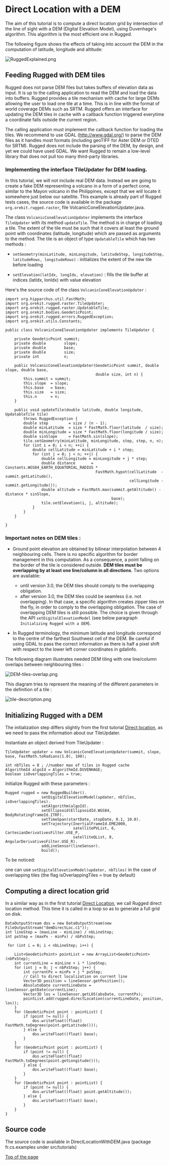 <!--- Copyright 2013-2022 CS GROUP
  Licensed under the Apache License, Version 2.0 (the "License");
  you may not use this file except in compliance with the License.
  You may obtain a copy of the License at
  
    http://www.apache.org/licenses/LICENSE-2.0
  
  Unless required by applicable law or agreed to in writing, software
  distributed under the License is distributed on an "AS IS" BASIS,
  WITHOUT WARRANTIES OR CONDITIONS OF ANY KIND, either express or implied.
  See the License for the specific language governing permissions and
  limitations under the License.
-->

<a name="top"></a>

# Direct Location with a DEM

The aim of this tutorial is to compute a direct location grid by intersection of 
the line of sight with a DEM (Digital Elevation Model), using Duvenhage's algorithm. 
This algorithm is the most efficient one in Rugged. 

The following figure shows the effects of taking into account the DEM in the computation of latitude, longitude and altitude:

![RuggedExplained.png](../images/RuggedExplained.png)

## Feeding Rugged with DEM tiles

Rugged does not parse DEM files but takes buffers of elevation data as input. 
It is up to the calling application to read the DEM and load the data into buffers. 
Rugged provides a tile mechanism with cache for large DEMs allowing the user to load 
one tile at a time. This is in line with the format of world coverage DEMs such as SRTM. 
Rugged offers an interface for updating the DEM tiles in cache with a callback function 
triggered everytime a coordinate falls outside the current region. 

The calling application must implement the callback function for loading the tiles. 
We recommend to use GDAL (http://www.gdal.org/) to parse the DEM files as it handles most 
formats (including geoTIFF for Aster DEM or DTED for SRTM). Rugged does not include the 
parsing of the DEM, by design, and yet we could have used GDAL. 
We want Rugged to remain a low-level library that does not pull too many third-party libraries.

 
### Implementing the interface TileUpdater for DEM loading. 

In this tutorial, we will not include real DEM data. Instead we are going to create a fake DEM 
representing a volcano in a form of a perfect cone, similar to the Mayon volcano 
in the Philippines, except that we will locate it somewhere just below our satellite. 
This example is already part of Rugged tests cases, the source code is available 
in the package `org.orekit.rugged.raster`, file VolcanicConeElevationUpdater.java. 

The class `VolcanicConeElevationUpdater` implements the interface `TileUpdater` with its method `updateTile`. 
The method is in charge of loading a tile. The extent of the tile must be such that it covers 
at least the ground point with coordinates (latitude, longitude) which are passed as arguments to the method. 
The tile is an object of type `UpdatableTile` which has two methods :

* `setGeometry(minLatitude, minLongitude, latitudeStep, longitudeStep, latitudeRows, longitudeRows)` : initializes the extent of the new tile before loading

* `setElevation(latIdx, longIdx, elevation)` : fills the tile buffer at indices (latIdx, lonIdx) with value elevation    

Here's the source code of the class `VolcanicConeElevationUpdater` :

    import org.hipparchus.util.FastMath;
    import org.orekit.rugged.raster.TileUpdater;
    import org.orekit.rugged.raster.UpdatableTile;
    import org.orekit.bodies.GeodeticPoint;
    import org.orekit.rugged.errors.RuggedException;
    import org.orekit.utils.Constants;
    
    public class VolcanicConeElevationUpdater implements TileUpdater {
    
        private GeodeticPoint summit;
        private double        slope;
        private double        base;
        private double        size;
        private int           n;
    
        public VolcanicConeElevationUpdater(GeodeticPoint summit, double slope, double base,
                                            double size, int n) {
            this.summit = summit;
            this.slope  = slope;
            this.base   = base;
            this.size   = size;
            this.n      = n;
        }
    
        public void updateTile(double latitude, double longitude, UpdatableTile tile)
            throws RuggedException {
            double step         = size / (n - 1);
            double minLatitude  = size * FastMath.floor(latitude  / size);
            double minLongitude = size * FastMath.floor(longitude / size);
            double sinSlope     = FastMath.sin(slope);
            tile.setGeometry(minLatitude, minLongitude, step, step, n, n);
            for (int i = 0; i < n; ++i) {
                double cellLatitude = minLatitude + i * step;
                for (int j = 0; j < n; ++j) {
                    double cellLongitude = minLongitude + j * step;
                    double distance       = Constants.WGS84_EARTH_EQUATORIAL_RADIUS *
                                            FastMath.hypot(cellLatitude  - summit.getLatitude(),
                                                           cellLongitude - summit.getLongitude());
                    double altitude = FastMath.max(summit.getAltitude() - distance * sinSlope,
                                                   base);
                    tile.setElevation(i, j, altitude);
                }
            }
        }
    
    }

### Important notes on DEM tiles :

* Ground point elevation are obtained by bilinear interpolation between 4 neighbouring cells. There is no specific algorithm for border management in this computation. As a consequence, a point falling on the border of the tile is considered outside. **DEM tiles must be overlapping by at least one line/column in all directions**. Two options are available:

  - until version 3.0, the DEM tiles should comply to the overlapping obligation.
  - after version 3.0, the DEM tiles could be seamless (i.e. not overlapping). In that case, a specific algorithm creates zipper tiles on the fly, in order to comply to the overlapping obligation. The case of overlapping DEM tiles is still possible. The choice is given through the API `setDigitalElevationModel` (see below paragraph `Initializing Rugged with a DEM`).

* In Rugged terminology, the minimum latitude and longitude correspond to the centre of the farthest Southwest cell of the DEM. Be careful if using GDAL to pass the correct information as there is half a pixel shift with respect to the lower left corner coordinates in gdalinfo.

The following diagram illustrates needed DEM tiling with one line/column overlaps between neighbouring tiles :

![DEM-tiles-overlap.png](../images/DEM-tiles-overlap.png)


This diagram tries to represent the meaning of the different parameters in the definition of a tile :

![tile-description.png](../images/tile-description.png)

## Initializing Rugged with a DEM

The initialization step differs slightly from the first tutorial [Direct location](./direct-location.html), 
as we need to pass the information about our TileUpdater.  

Instantiate an object derived from TileUpdater :

    TileUpdater updater = new VolcanicConeElevationUpdater(summit, slope, base, FastMath.toRadians(1.0), 100);

    int nbTiles = 8 ; //number max of tiles in Rugged cache
    AlgorithmId algoId = AlgorithmId.DUVENHAGE;
    boolean isOverlappingTiles = true;

 
Initialize Rugged with these parameters :

    Rugged rugged = new RuggedBuilder().
                    setDigitalElevationModel(updater, nbTiles, isOverlappingTiles).
                    setAlgorithm(algoId). 
                    setEllipsoid(EllipsoidId.WGS84, BodyRotatingFrameId.ITRF).
                    setTimeSpan(startDate, stopDate, 0.1, 10.0). 
                    setTrajectory(InertialFrameId.EME2000,
                                  satellitePVList, 6, CartesianDerivativesFilter.USE_P, 
                                  satelliteQList, 8, AngularDerivativesFilter.USE_R).
                    addLineSensor(lineSensor).
                    build();

To be noticed:

one can use `setDigitalElevationModel(updater, nbTiles)` in the case of overlapping tiles (the flag isOverlappingTiles = true by default)

## Computing a direct location grid

In a similar way as in the first tutorial [Direct Location](./direct-location.html), 
we call Rugged direct location method. This time it is called in a loop so as to generate a full grid on disk. 

    DataOutputStream dos = new DataOutputStream(new FileOutputStream("demDirectLoc.c1"));
    int lineStep = (maxLine - minLine) / nbLineStep;
    int pxStep = (maxPx - minPx) / nbPxStep;

     for (int i = 0; i < nbLineStep; i++) {

        List<GeodeticPoint> pointList = new ArrayList<GeodeticPoint>(nbPxStep);
        int currentLine = minLine + i * lineStep;
        for (int j = 0; j < nbPxStep; j++) {
            int currentPx = minPx + j * pxStep;
            // Call to direct localization on current line
            Vector3D position = lineSensor.getPosition();
            AbsoluteDate currentLineDate = lineSensor.getDate(currentLine);
            Vector3D los = lineSensor.getLOS(absDate, currentPx);
            pointList.add(rugged.directLocation(currentLineDate, position, los));
        }
        for (GeodeticPoint point : pointList) {
            if (point != null) {
                dos.writeFloat((float) FastMath.toDegrees(point.getLatitude()));
            } else {
                dos.writeFloat((float) base);
            }
        }
        for (GeodeticPoint point : pointList) {
            if (point != null) {
                dos.writeFloat((float) FastMath.toDegrees(point.getLongitude()));
            } else {
                dos.writeFloat((float) base);
            }
        }
        for (GeodeticPoint point : pointList) {
            if (point != null) {
                dos.writeFloat((float) point.getAltitude());
            } else {
                dos.writeFloat((float) base);
            }
        }
    }

## Source code
The source code is available in DirectLocationWithDEM.java (package fr.cs.examples under src/tutorials)

[Top of the page](#top)
